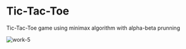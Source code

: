 # Tic-Tac-Toe
 Tic-Tac-Toe game using minimax algorithm with alpha-beta prunning
 
 ![work-5](https://user-images.githubusercontent.com/34916242/153730280-29ff4c01-94c9-432a-b11d-7e8c9143ec6b.jpg)
 
